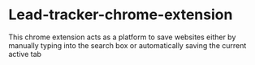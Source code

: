 # Lead-tracker-chrome-extension
This chrome extension acts as a platform to save websites either by manually typing into the search box or automatically saving the current active tab
